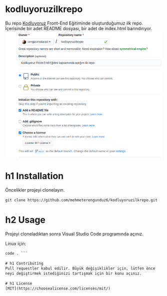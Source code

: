 # kodluyoruzilkrepo
Bu repo [Kodluyoruz](https://www.kodluyoruz.org/) Front-End Eğitiminde oluşturduğumuz ilk repo. İçerisinde bir adet README dosyası, bir adet de index.html barındırıyor.
![](https://raw.githubusercontent.com/Kodluyoruz/taskforce/main/git/odev1/figures/github.png)
# h1 Installation
Öncelikler projeyi clonelayın. 

`git clone https://github.com/mehmeterengunduz6/kodluyoruzilkrepo.git`
# h2 Usage
Projeyi cloneladıktan sonra Visual Studio Code programında açınız.

Linux için:

```cd kodluyoruzilkrepo
code . ```

# h1 Contributing
Pull requestler kabul edilir. Büyük değişiklikler için, lütfen önce neyi değiştirmek istediğinizi tartışmak için bir konu açınız.

# h1 License
[MIT](https://choosealicense.com/licenses/mit/)
